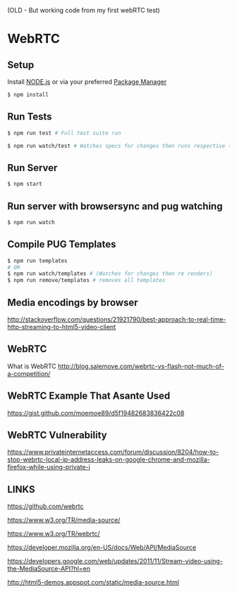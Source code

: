 (OLD - But working code from my first webRTC test)
# WebRTC

## Setup

Install [NODE.js](https://nodejs.org/en/download/) or via your preferred [Package Manager](https://nodejs.org/en/download/package-manager/)

```bash
$ npm install
```

## Run Tests
```bash
$ npm run test # Full test suite run

$ npm run watch/test # Watches specs for changes then runs respective test on save
```

## Run Server
```bash
$ npm start
```

## Run server with browsersync and pug watching
```bash
$ npm run watch
```


## Compile PUG Templates
```bash
$ npm run templates
# OR
$ npm run watch/templates # (Watches for changes then re renders)
$ npm run remove/templates # removes all templates
```

## Media encodings by browser
http://stackoverflow.com/questions/21921790/best-approach-to-real-time-http-streaming-to-html5-video-client

## WebRTC
What is WebRTC
http://blog.salemove.com/webrtc-vs-flash-not-much-of-a-competition/

## WebRTC Example That Asante Used
https://gist.github.com/moemoe89/d5f19482683836422c08

## WebRTC Vulnerability
https://www.privateinternetaccess.com/forum/discussion/8204/how-to-stop-webrtc-local-ip-address-leaks-on-google-chrome-and-mozilla-firefox-while-using-private-i

## LINKS
https://github.com/webrtc

https://www.w3.org/TR/media-source/

https://www.w3.org/TR/webrtc/

https://developer.mozilla.org/en-US/docs/Web/API/MediaSource

https://developers.google.com/web/updates/2011/11/Stream-video-using-the-MediaSource-API?hl=en

http://html5-demos.appspot.com/static/media-source.html
